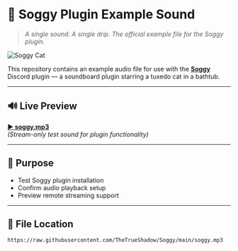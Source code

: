 # 🎵 Soggy Plugin Example Sound  
> *A single sound. A single drip. The official example file for the Soggy plugin.*

![Soggy Cat](https://soggy.cat/assets/images/soggycat.webp)

This repository contains an example audio file for use with the **[Soggy](https://github.com/TheTrueShadow/Soggy)** Discord plugin — a soundboard plugin starring a tuxedo cat in a bathtub.

---

## 🔊 Live Preview

**[▶️ soggy.mp3](https://raw.githubusercontent.com/TheTrueShadow/Soggy/main/soggy.mp3)**  
_(Stream-only test sound for plugin functionality)_

---

## 🧼 Purpose

- Test Soggy plugin installation
- Confirm audio playback setup
- Preview remote streaming support

---

## 📁 File Location

```plaintext
https://raw.githubusercontent.com/TheTrueShadow/Soggy/main/soggy.mp3

